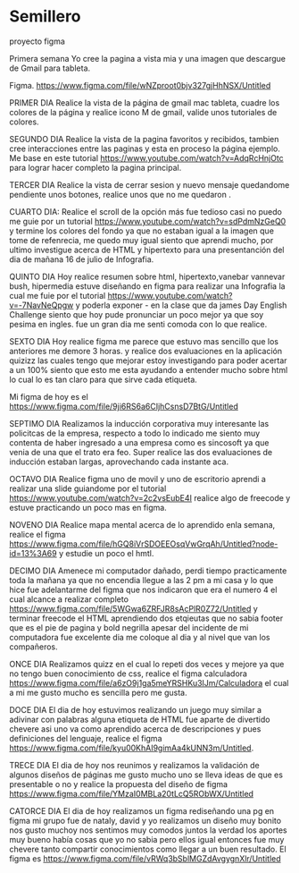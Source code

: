 # Semillero

proyecto figma

Primera semana
Yo cree la pagina a vista mia y una imagen que descargue de Gmail para tableta.

Figma.
https://www.figma.com/file/wNZproot0bjv327gjHhNSX/Untitled


PRIMER DIA
Realice la vista de la página de gmail mac tableta, cuadre los colores de la página y realice icono M de gmail, valide unos tutoriales de colores.

SEGUNDO DIA
Realice la vista de la pagina favoritos y recibidos, tambien cree interacciones entre las paginas y esta en proceso la página ejemplo.
Me base en este tutorial https://www.youtube.com/watch?v=AdqRcHnjOtc para lograr hacer completo la pagina principal.


TERCER DIA
Realice la vista de cerrar sesion y nuevo mensaje quedandome pendiente unos botones, realice unos que no me quedaron . 


CUARTO DIA:
Realice el scroll de la opción más fue tedioso casi no puedo me guie por un tutorial https://www.youtube.com/watch?v=sdPdmNzGeQ0 y termine los colores del fondo ya que no estaban igual a la imagen que tome de refenrecia, me quedo muy igual siento que aprendi mucho, por ultimo investigue acerca de HTML y hipertexto para una presentanción del dia de mañana 16 de julio de Infografia.

QUINTO DIA 
Hoy realice resumen sobre html, hipertexto,vanebar vannevar bush, hipermedia estuve diseñando en figma para realizar una Infografia la cual me fuie por el tutorial https://www.youtube.com/watch?v=-7NavNeQpgw y poderla exponer - en la clase que da james Day English Challenge siento que hoy pude pronunciar un poco mejor ya que soy pesima en ingles. fue un gran dia me senti comoda con lo que realice.

SEXTO DIA
Hoy realice figma me parece que estuvo mas sencillo que los anteriores me demore 3 horas. y realice dos evaluaciones en la aplicación quizizz las cuales tengo que mejorar estoy investigando para poder acertar a un 100% siento que esto me esta ayudando a entender mucho sobre html lo cual lo es tan claro para que sirve cada etiqueta.

Mi figma de hoy es el https://www.figma.com/file/9ji6RS6a6CIjhCsnsD7BtG/Untitled

SEPTIMO DIA
Realizamos la inducción corporativa muy interesante las policitcas de la empresa, respecto a todo lo indicado me siento muy contenta de haber ingresado a una empresa como es sincosoft ya que venia de una que el trato era feo. Super realice las dos evaluaciones de inducción estaban largas, aprovechando cada instante aca.

OCTAVO DIA 
Realice figma uno de movil y uno de escritorio aprendi a realizar una slide guiandome por el tutorial https://www.youtube.com/watch?v=2c2vsEubE4I realice algo de freecode y estuve practicando un poco mas en figma.

NOVENO DIA
Realice mapa mental acerca de lo aprendido enla semana, realice el figma https://www.figma.com/file/hGQ8iVrSDOEEOsqVwGrqAh/Untitled?node-id=13%3A69  y estudie un poco el hmtl.

DECIMO DIA
Amenece mi computador dañado, perdi tiempo practicamente toda la mañana ya que no encendia llegue a las 2 pm a mi casa  y lo que hice fue adelantarme del figma que nos indicaron que era el numero 4 el cual alcance a realizar completo https://www.figma.com/file/5WGwa6ZRFJR8sAcPlR0Z72/Untitled y terminar freecode el HTML aprendiendo dos etqieutas que no sabia footer que es el pie de pagina y bold negrilla apesar del incidente de mi computadora fue excelente dia me coloque al dia y al nivel que van los compañeros.

ONCE DIA
Realizamos quizz en el cual lo repeti dos veces y mejore ya que no tengo buen conocimiento de css, realice el figma calculadora https://www.figma.com/file/a6zO9j1ga5meYRSHKu3IJm/Calculadora el cual a mi me gusto mucho es sencilla pero me gusta.

DOCE DIA
El dia de hoy estuvimos realizando un juego muy similar a adivinar con palabras alguna etiqueta de HTML fue aparte de divertido chevere asi uno va como aprendido acerca de descripciones y pues definiciones del lenguaje, realice el figma https://www.figma.com/file/kyu00KhAI9gimAa4kUNN3m/Untitled.


TRECE DIA
El dia de hoy nos reunimos y realizamos la validación de algunos diseños de páginas me gusto mucho uno se lleva ideas de que es presentable o no y realice la propuesta del diseño de figma https://www.figma.com/file/YMzaI0MBLa20tLcQ5RObWX/Untitled


CATORCE DIA
El dia de hoy realizamos un figma rediseñando una pg en figma mi grupo fue de nataly, david y yo realizamos un diseño muy bonito nos gusto muchoy  nos sentimos muy comodos juntos la verdad los aportes muy bueno había cosas que yo no sabia pero ellos igual entonces fue muy chevere tanto compartir conocimientos como llegar a un buen resultado. El figma es https://www.figma.com/file/vRWq3bSblMGZdAvgygnXlr/Untitled
